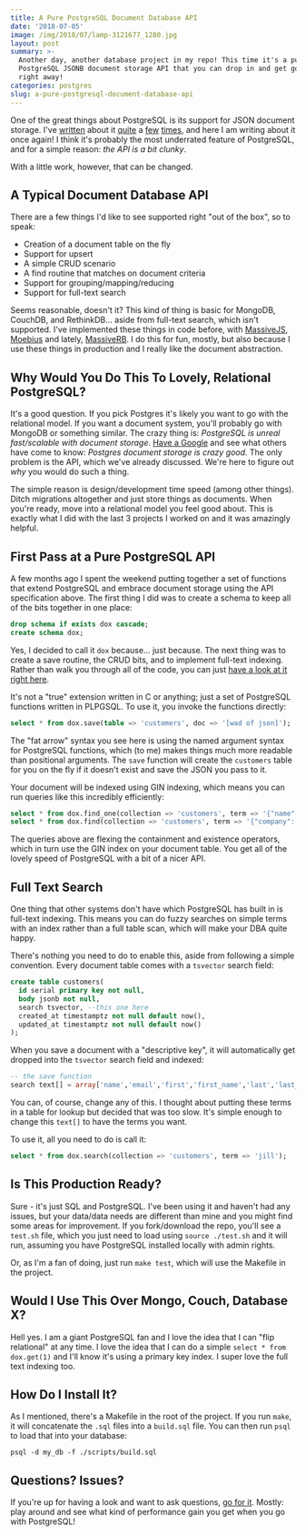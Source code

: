 ```yaml
---
title: A Pure PostgreSQL Document Database API
date: '2018-07-05'
image: /img/2018/07/lamp-3121677_1280.jpg
layout: post
summary: >-
  Another day, another database project in my repo! This time it's a pure
  PostgreSQL JSONB document storage API that you can drop in and get going with
  right away!
categories: postgres
slug: a-pure-postgresql-document-database-api
---
```


One of the great things about PostgreSQL is its support for JSON document storage. I've [written](/2016/02/26/jsonb-and-postgresql/) about it [quite](/2015/08/19/designing-a-postgresql-document-api/) a [few](/2015/08/21/postgresql-document-api-part-2-full-text-search-and-bulk-save/) [times](/2015/08/24/postgresql-document-api-part-3-finding-things/), and here I am writing about it once again! I think it's probably the most underrated feature of PostgreSQL, and for a simple reason: _the API is a bit clunky_.

With a little work, however, that can be changed.

## A Typical Document Database API

There are a few things I'd like to see supported right "out of the box", so to speak:

- Creation of a document table on the fly
- Support for upsert
- A simple CRUD scenario
- A find routine that matches on document criteria
- Support for grouping/mapping/reducing
- Support for full-text search

Seems reasonable, doesn't it? This kind of thing is basic for MongoDB, CouchDB, and RethinkDB... aside from full-text search, which isn't supported. I've implemented these things in code before, with [MassiveJS](https://github.com/dmfay/massive-js), [Moebius](https://github.com/robconery/moebius) and lately, [MassiveRB](https://github.com/robconery/massive-rb). I do this for fun, mostly, but also because I use these things in production and I really like the document abstraction.

## Why Would You Do This To Lovely, Relational PostgreSQL?

It's a good question. If you pick Postgres it's likely you want to go with the relational model. If you want a document system, you'll probably go with MongoDB or something similar. The crazy thing is: _PostgreSQL is unreal fast/scalable with document storage_. [Have a Google](https://www.google.com/search?q=postgres+jsonb+vs+mongodb&oq=postgres+jsonb+vs+mongodb) and see what others have come to know: _Postgres document storage is crazy good_. The only problem is the API, which we've already discussed. We're here to figure out _why_ you would do such a thing.

The simple reason is design/development time speed (among other things). Ditch migrations altogether and just store things as documents. When you're ready, move into a relational model you feel good about. This is exactly what I did with the last 3 projects I worked on and it was amazingly helpful.

## First Pass at a Pure PostgreSQL API

A few months ago I spent the weekend putting together a set of functions that extend PostgreSQL and embrace document storage using the API specification above. The first thing I did was to create a schema to keep all of the bits together in one place:

```sql
drop schema if exists dox cascade;
create schema dox;
```

Yes, I decided to call it `dox` because... just because. The next thing was to create a save routine, the CRUD bits, and to implement full-text indexing. Rather than walk you through all of the code, you can just [have a look at it right here](https://github.com/robconery/dox).

It's not a "true" extension written in C or anything; just a set of PostgreSQL functions written in PLPGSQL. To use it, you invoke the functions directly:

```sql
select * from dox.save(table => 'customers', doc => '[wad of json]');
```

The "fat arrow" syntax you see here is using the named argument syntax for PostgreSQL functions, which (to me) makes things much more readable than positional arguments. The `save` function will create the `customers` table for you on the fly if it doesn't exist and save the JSON you pass to it.

Your document will be indexed using GIN indexing, which means you can run queries like this incredibly efficiently:

```sql
select * from dox.find_one(collection => 'customers', term => '{"name": "Jill"}');
select * from dox.find(collection => 'customers', term => '{"company": "Red:4"}');
```

The queries above are flexing the containment and existence operators, which in turn use the GIN index on your document table. You get all of the lovely speed of PostgreSQL with a bit of a nicer API.

## Full Text Search

One thing that other systems don't have which PostgreSQL has built in is full-text indexing. This means you can do fuzzy searches on simple terms with an index rather than a full table scan, which will make your DBA quite happy.

There's nothing you need to do to enable this, aside from following a simple convention. Every document table comes with a `tsvector` search field:

```sql
create table customers(
  id serial primary key not null,
  body jsonb not null,
  search tsvector, --this one here
  created_at timestamptz not null default now(),
  updated_at timestamptz not null default now()
);
```

When you save a document with a "descriptive key", it will automatically get dropped into the `tsvector` search field and indexed:

```sql
-- the save function
search text[] = array['name','email','first','first_name','last','last_name','description','title','city','state','address','street', 'company']
```

You can, of course, change any of this. I thought about putting these terms in a table for lookup but decided that was too slow. It's simple enough to change this `text[]` to have the terms you want.

To use it, all you need to do is call it:

```sql
select * from dox.search(collection => 'customers', term => 'jill');
```

## Is This Production Ready?

Sure - it's just SQL and PostgreSQL. I've been using it and haven't had any issues, but your data/data needs are different than mine and you might find some areas for improvement. If you fork/download the repo, you'll see a `test.sh` file, which you just need to load using `source ./test.sh` and it will run, assuming you have PostgreSQL installed locally with admin rights.

Or, as I'm a fan of doing, just run `make test`, which will use the Makefile in the project.

## Would I Use This Over Mongo, Couch, Database X?

Hell yes. I am a giant PostgreSQL fan and I love the idea that I can "flip relational" at any time. I love the idea that I can do a simple `select * from dox.get(1)` and I'll know it's using a primary key index. I super love the full text indexing too.

## How Do I Install It?

As I mentioned, there's a Makefile in the root of the project. If you run `make`, it will concatenate the `.sql` files into a `build.sql` file. You can then run `psql` to load that into your database:

```
psql -d my_db -f ./scripts/build.sql
```

## Questions? Issues?

If you're up for having a look and want to ask questions, [go for it](https://github.com/robconery/dox/issues). Mostly: play around and see what kind of performance gain you get when you go with PostgreSQL!
